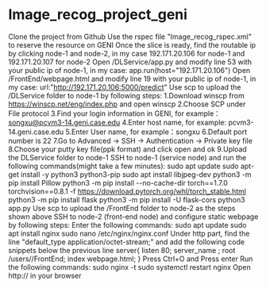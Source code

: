 # Image_recog_project_geni
Clone the project from Github
Use the rspec file "Image_recog_rspec.xml" to reserve the resource on GENI
Once the slice is ready, find the routable ip by clicking node-1 and node-2, in my case 192.171.20.106 for node-1 and 192.171.20.107 for node-2
Open /DLService/app.py and modify line 53 with your public ip of node-1, in my case:
    app.run(host="192.171.20.106")
Open /FrontEnd/webpage.html and modify line 19 with your public ip of node-1, in my case:
    url:"http://192.171.20.106:5000/predict"
Use scp to upload the /DLService folder to node-1 by following steps:
    1.Download winscp from https://winscp.net/eng/index.php and open winscp
    2.Choose SCP under File protocol
    3.Find your login information in GENI, for example：songxu@pcvm3-14.geni.case.edu
    4.Enter host name, for example: pcvm3-14.geni.case.edu
    5.Enter User name, for example：songxu
    6.Default port number is 22
    7.Go to Advanced -> SSH -> Authentication -> Private key file
    8.Choose your putty key file(ppk format) and click open and ok
    9.Upload the DLService folder to node-1
SSH to node-1 (service node) and run the following commands(might take a few minutes):
    sudo apt update
    sudo apt-get install -y python3 python3-pip
    sudo apt install libjpeg-dev
    python3 -m pip install Pillow
    python3 -m pip install --no-cache-dir torch==1.7.0 torchvision==0.8.1 -f https://download.pytorch.org/whl/torch_stable.html
    python3 -m pip install flask
    python3 -m pip install -U flask-cors
    python3 app.py
Use scp to upload the /FrontEnd folder to node-2 as the steps shown above
SSH to node-2 (front-end node) and configure static webpage by following steps:
    Enter the following commands:
        sudo apt update
        sudo apt install nginx
        sudo nano /etc/nginx/nginx.conf
    Under http part, find the line "default_type application/octet-stream;" and add the following code snippets below the previous line
        server{
            listen 80;
            server_name <public ip of node-2>;
            root /users/<username>/FrontEnd;
            index webpage.html;
        }
    Press Ctrl+O and Press enter
    Run the following commands:
        sudo nginx -t
        sudo systemctl restart nginx
Open http://<public ip of node-2> in your browser
